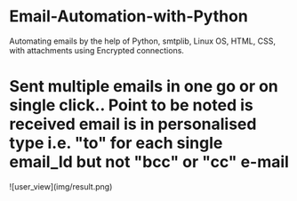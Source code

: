 # Email-Automation-with-Python
Automating emails by the help of Python, smtplib, Linux OS, HTML, CSS, with attachments using Encrypted connections.


<h1>Sent multiple emails in one go or on single click.. Point to be noted is received email is in personalised type i.e. "to" for each single email_Id but not "bcc" or "cc" e-mail</h1>
![user_view](img/result.png)
